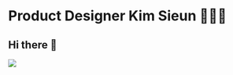 # Product Designer Kim Sieun 👩🏻‍💻
## Hi there 👋
<a href="https://www.behance.net/ksa39584d8f" target="_blank"><img src="https://img.shields.io/badge/Behance-0057ff?style=for-the-badge&logo=Behance&logoColor=white"/></a>
